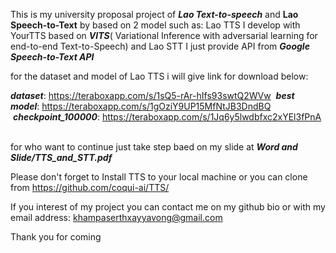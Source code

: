 This is my university proposal project of ***Lao Text-to-speech*** and **Lao Speech-to-Text** by based on 2 model such as: Lao TTS I develop with YourTTS based on ***VITS***( Variational Inference with adversarial learning for end-to-end Text-to-Speech) and Lao STT I just provide API from ***Google Speech-to-Text API***

for the dataset and model of Lao TTS i will give link for download below:

***dataset***: https://teraboxapp.com/s/1sQ5-rAr-hIfs93swtQ2WVw &nbsp;***best model***: https://teraboxapp.com/s/1gOziY9UP15MfNtJB3DndBQ &nbsp;***checkpoint_100000***: https://teraboxapp.com/s/1Jq6y5lwdbfxc2xYEl3fPnA &nbsp;

for who want to continue just take step baed on my slide at ***Word and Slide/TTS_and_STT.pdf***

Please don't forget to Install TTS to your local machine or you can clone from https://github.com/coqui-ai/TTS/

If you interest of my project you can contact me on my github bio or with my email address: khampaserthxayyavong@gmail.com

Thank you for coming
